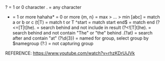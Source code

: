 ? = 1 or 0 character
. = any character
+ = 1 or more
hahaha* = 0 or more
{m, n} = max > ... > min [abc] = match a or b or c
(t|T) = match t or T
^start = match start
end$ = match end
(?<=[T|t]he). = search behind and not include in result
(?<![T|t]he). = search behind and not contain "The" or "the" behind
.(?at) = search after and contain "at"
(?<namegroup>\d{3}) = named for group, select group by $namegroup
(?:) = not capturing group

REFERENCE: https://www.youtube.com/watch?v=rhzKDrUiJVk